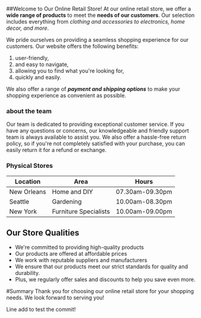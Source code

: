  ##Welcome to Our Online Retail Store!
 At our online retail store, we offer a **wide range of products** to meet the **needs of our customers**. Our selection includes everything from *clothing and accessories to electronics, home decor, and more*.
    
 We pride ourselves on providing a seamless shopping experience for our customers. Our website offers the following benefits:
 1. user-friendly,
 1. and easy to navigate, 
 1. allowing you to find what you're looking for,
 1. quickly and easily. 
    
 We also offer a range of **_payment and shipping options_** to make your shopping experience as convenient as possible.
    
 ### about the team
 Our team is dedicated to providing exceptional customer service. If you have any questions or concerns, our knowledgeable and friendly support team is always available to assist you. We also offer a hassle-free return policy, so if you're not completely satisfied with your purchase, you can easily return it for a refund or exchange.
    
 ### Physical Stores
 |Location|Area|Hours|
 |--|--|--|
 | New Orleans | Home and DIY  |07.30am-09.30pm  |
 | Seattle | Gardening | 10.00am-08.30pm  |
 | New York | Furniture Specialists  | 10.00am-09.00pm |
    
 ## Our Store Qualities
 - We're committed to providing high-quality products
 - Our products are offered at affordable prices 
 - We work with reputable suppliers and manufacturers 
 - We ensure that our products meet our strict standards for quality and durability. 
 - Plus, we regularly offer sales and discounts to help you save even more.
    
 #Summary
 Thank you for choosing our online retail store for your shopping needs. We look forward to serving you!

 Line add to test the commit!